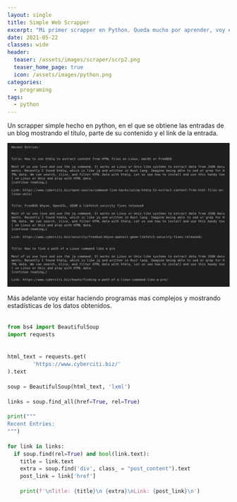 ```yaml
---
layout: single
title: Simple Web Scrapper
excerpt: "Mi primer scrapper en Python. Queda mucho por aprender, voy estar haciendo proyectos más complejos con el tiempo."
date: 2021-05-22
classes: wide
header:
  teaser: /assets/images/scraper/scrp2.png
  teaser_home_page: true
  icon: /assets/images/python.png
categories:
  - programing
tags:  
  - python
---
```


Un scrapper simple hecho en python, en el que se obtiene las entradas de un blog mostrando el título, parte de su contenido y el link de la entrada.

![scrp](/assets/images/scraper/scrp2.png)



Más adelante voy estar haciendo programas mas complejos y mostrando estadísticas de los datos obtenidos.


```python

from bs4 import BeautifulSoup
import requests


html_text = requests.get(
        'https://www.cyberciti.biz/'
).text

soup = BeautifulSoup(html_text, 'lxml')

links = soup.find_all(href=True, rel=True)

print("""
Recent Entries:
""")

for link in links:
  if soup.find(rel=True) and bool(link.text):
    title = link.text
    extra = soup.find('div', class_ = "post_content").text
    post_link = link['href']
    
    print(f'\nTitle: {title}\n {extra}\nLink: {post_link}\n')

```
